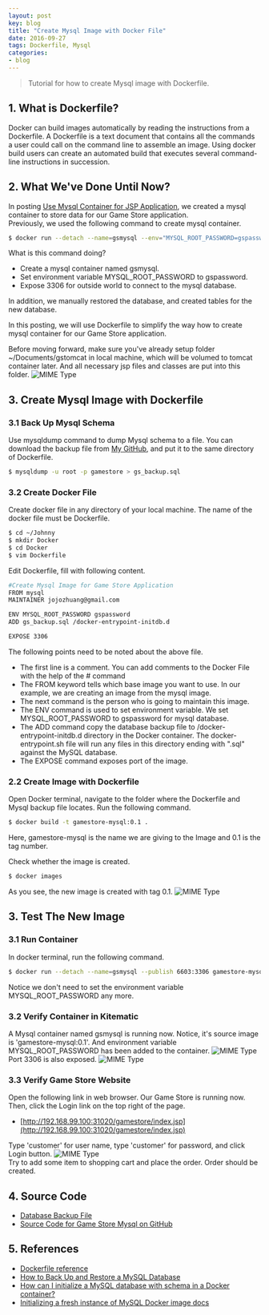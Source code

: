 ```yaml
---
layout: post
key: blog
title: "Create Mysql Image with Docker File"
date: 2016-09-27
tags: Dockerfile, Mysql
categories:
- blog
---
```


> Tutorial for how to create Mysql image with Dockerfile.

## 1. What is Dockerfile?
Docker can build images automatically by reading the instructions from a Dockerfile. A Dockerfile is a text document that contains all the commands a user could call on the command line to assemble an image. Using docker build users can create an automated build that executes several command-line instructions in succession.

## 2. What We've Done Until Now?
In posting [Use Mysql Container for JSP Application](http://jojozhuang.github.io/blog/2016/09/12/use-mysql-container-for-jsp-application/), we created a mysql container to store data for our Game Store application.  
Previously, we used the following command to create mysql container.
```sh
$ docker run --detach --name=gsmysql --env="MYSQL_ROOT_PASSWORD=gspassword" --publish 6603:3306 mysql
```
What is this command doing?
* Create a mysql container named gsmysql.
* Set environment variable MYSQL_ROOT_PASSWORD to gspassword.
* Expose 3306 for outside world to connect to the mysql database.

In addition, we manually restored the database, and created tables for the new database.

In this posting, we will use Dockerfile to simplify the way how to create mysql container for our Game Store application.

Before moving forward, make sure you've already setup folder ~/Documents/gstomcat in local machine, which will be volumed to tomcat container later. And all necessary jsp files and classes are put into this folder.
![MIME Type](/public/pics/2016-09-27/foldermapping.png)  

## 3. Create Mysql Image with Dockerfile
### 3.1 Back Up Mysql Schema
Use mysqldump command to dump Mysql schema to a file. You can download the backup file from [My GitHub](https://github.com/jojozhuang/Portfolio/blob/master/GameStoreMysql/document/gs_backup.sql), and put it to the same directory of Dockerfile.
```sh
$ mysqldump -u root -p gamestore > gs_backup.sql
```
### 3.2 Create Docker File
Create docker file in any directory of your local machine. The name of the docker file must be Dockerfile.
```sh
$ cd ~/Johnny
$ mkdir Docker
$ cd Docker
$ vim Dockerfile
```
Edit Dockerfile, fill with following content.
```sh
#Create Mysql Image for Game Store Application
FROM mysql
MAINTAINER jojozhuang@gmail.com

ENV MYSQL_ROOT_PASSWORD gspassword
ADD gs_backup.sql /docker-entrypoint-initdb.d

EXPOSE 3306

```
The following points need to be noted about the above file.
* The first line is a comment. You can add comments to the Docker File with the help of the # command
* The FROM keyword tells which base image you want to use. In our example, we are creating an image from the mysql image.
* The next command is the person who is going to maintain this image.
* The ENV command is used to set environment variable. We set MYSQL_ROOT_PASSWORD to gspassword for mysql database.
* The ADD command copy the database backup file to /docker-entrypoint-initdb.d directory in the Docker container. The docker-entrypoint.sh file will run any files in this directory ending with ".sql" against the MySQL database.
* The EXPOSE command exposes port of the image.

### 2.2 Create Image with Dockerfile
Open Docker terminal, navigate to the folder where the Dockerfile and Mysql backup file locates. Run the following command.
```sh
$ docker build -t gamestore-mysql:0.1 .
```
Here, gamestore-mysql is the name we are giving to the Image and 0.1 is the tag number.

Check whether the image is created.
```sh
$ docker images
```
As you see, the new image is created with tag 0.1.
![MIME Type](/public/pics/2016-09-27/imagecreated.png)  

## 3. Test The New Image
### 3.1 Run Container
In docker terminal, run the following command.
```sh
$ docker run --detach --name=gsmysql --publish 6603:3306 gamestore-mysql:0.1
```
Notice we don't need to set the environment variable MYSQL_ROOT_PASSWORD any more.
### 3.2 Verify Container in Kitematic
A Mysql container named gsmysql is running now. Notice, it's source image is 'gamestore-mysql:0.1'. And environment variable MYSQL_ROOT_PASSWORD has been added to the container.
![MIME Type](/public/pics/2016-09-27/general.png)  
Port 3306 is also exposed.
![MIME Type](/public/pics/2016-09-27/ports.png)  

### 3.3 Verify Game Store Website
Open the following link in web browser. Our Game Store is running now. Then, click the Login link on the top right of the page.
* [http://192.168.99.100:31020/gamestore/index.jsp](http://192.168.99.100:31020/gamestore/index.jsp)

Type 'customer' for user name, type 'customer' for password, and click Login button.
![MIME Type](/public/pics/2016-09-27/login.png)  
Try to add some item to shopping cart and place the order. Order should be created.

## 4. Source Code
* [Database Backup File](https://github.com/jojozhuang/Portfolio/blob/master/GameStoreMysql/document/gs_backup.sql)
* [Source Code for Game Store Mysql on GitHub](https://github.com/jojozhuang/Portfolio/tree/master/GameStoreMysql)

## 5. References
* [Dockerfile reference](https://docs.docker.com/engine/reference/builder/)
* [How to Back Up and Restore a MySQL Database](http://webcheatsheet.com/sql/mysql_backup_restore.php)
* [How can I initialize a MySQL database with schema in a Docker container?](https://stackoverflow.com/questions/29145370/how-can-i-initialize-a-mysql-database-with-schema-in-a-docker-container)
* [Initializing a fresh instance of MySQL Docker image docs](https://hub.docker.com/_/mysql/)
